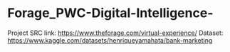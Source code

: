 # Forage_PWC-Digital-Intelligence-
Project SRC link: https://www.theforage.com/virtual-experience/
Dataset: https://www.kaggle.com/datasets/henriqueyamahata/bank-marketing
